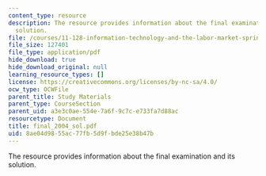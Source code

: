 ```yaml
---
content_type: resource
description: The resource provides information about the final examination and its
  solution.
file: /courses/11-128-information-technology-and-the-labor-market-spring-2005/8ae04d9855ac77fb5d9fbde25e38b47b_final_2004_sol.pdf
file_size: 127401
file_type: application/pdf
hide_download: true
hide_download_original: null
learning_resource_types: []
license: https://creativecommons.org/licenses/by-nc-sa/4.0/
ocw_type: OCWFile
parent_title: Study Materials
parent_type: CourseSection
parent_uid: a3e3c0ae-554e-7a6f-9c7c-e733fa7d88ac
resourcetype: Document
title: final_2004_sol.pdf
uid: 8ae04d98-55ac-77fb-5d9f-bde25e38b47b
---
```

The resource provides information about the final examination and its solution.